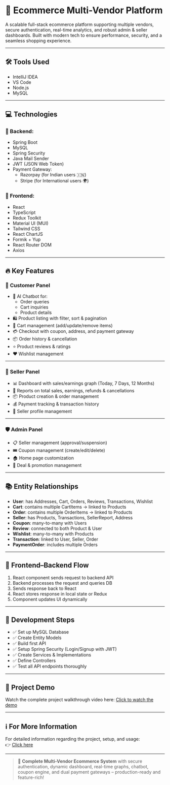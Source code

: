 # 🛒 Ecommerce Multi-Vendor Platform

A scalable full-stack ecommerce platform supporting multiple vendors, secure authentication, real-time analytics, and robust admin & seller dashboards. Built with modern tech to ensure performance, security, and a seamless shopping experience.

---

## 🛠️ Tools Used

- IntelliJ IDEA  
- VS Code  
- Node.js  
- MySQL  

---

## 💻 Technologies

### 🔧 Backend:
- Spring Boot  
- MySQL  
- Spring Security  
- Java Mail Sender  
- JWT (JSON Web Token)  
- Payment Gateway:
  - Razorpay (for Indian users 🇮🇳)
  - Stripe (for International users 🌍)

### 🎨 Frontend:
- React  
- TypeScript  
- Redux Toolkit  
- Material UI (MUI)  
- Tailwind CSS  
- React ChartJS  
- Formik + Yup  
- React Router DOM  
- Axios  

---

## 🔥 Key Features

### 👤 **Customer Panel**
- 💬 AI Chatbot for:
  - Order queries  
  - Cart inquiries  
  - Product details  
- 🛍️ Product listing with filter, sort & pagination  
- 🛒 Cart management (add/update/remove items)  
- 💳 Checkout with coupon, address, and payment gateway  
- 📦 Order history & cancellation  
- ⭐ Product reviews & ratings  
- ❤️ Wishlist management  

---

### 🛒 **Seller Panel**
- 📊 Dashboard with sales/earnings graph (Today, 7 Days, 12 Months)  
- 🧾 Reports on total sales, earnings, refunds & cancellations  
- 📦 Product creation & order management  
- 💰 Payment tracking & transaction history  
- 👤 Seller profile management  

---

### 🛡️ **Admin Panel**
- 📋 Seller management (approval/suspension)  
- 🎟️ Coupon management (create/edit/delete)  
- 🏠 Home page customization  
- 🎯 Deal & promotion management  

---

## 📚 Entity Relationships

- **User**: has Addresses, Cart, Orders, Reviews, Transactions, Wishlist  
- **Cart**: contains multiple CartItems → linked to Products  
- **Order**: contains multiple OrderItems → linked to Products  
- **Seller**: has Products, Transactions, SellerReport, Address  
- **Coupon**: many-to-many with Users  
- **Review**: connected to both Product & User  
- **Wishlist**: many-to-many with Products  
- **Transaction**: linked to User, Seller, Order  
- **PaymentOrder**: includes multiple Orders  

---

## 🔄 Frontend–Backend Flow

1. React component sends request to backend API  
2. Backend processes the request and queries DB  
3. Sends response back to React  
4. React stores response in local state or Redux  
5. Component updates UI dynamically  

---

## 🚀 Development Steps

- ✅ Set up MySQL Database  
- ✅ Create Entity Models  
- ✅ Build first API  
- ✅ Setup Spring Security (Login/Signup with JWT)  
- ✅ Create Services & Implementations  
- ✅ Define Controllers  
- ✅ Test all API endpoints thoroughly  

---

## 🎥 Project Demo  
Watch the complete project walkthrough video here: [Click to watch the demo](https://your-demo-video-link.com)

---

## ℹ️ For More Information  
For detailed information regarding the project, setup, and usage:  
👉 [Click here](https://charmed-meeting-8fe.notion.site/Ecommerce-Multi-Vendor-227bd756bbcb808ea72bfb1182d51b3c?pvs=143)

---

> 🎯 **Complete Multi-Vendor Ecommerce System** with secure authentication, dynamic dashboard, real-time graphs, chatbot, coupon engine, and dual payment gateways – production-ready and feature-rich!
